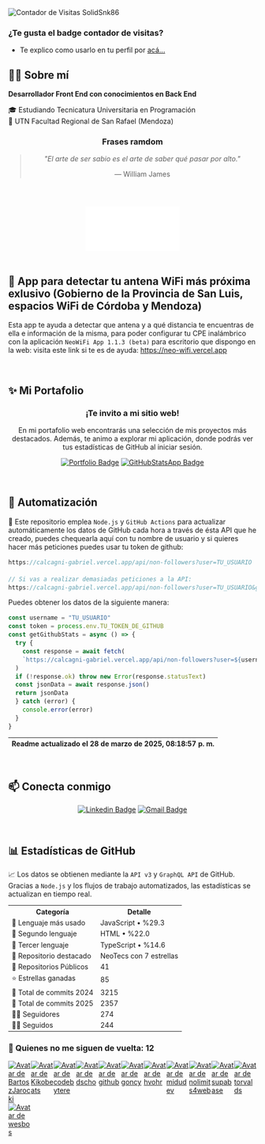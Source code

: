 <div align="left">
<img src="https://neo-wifi.vercel.app/api/badge-counter?user=solidsnk86&badge_gradient_2=1E68DB&badge_gradient_1=1E68DB&counter_color=010409" alt="Contador de Visitas SolidSnk86" />
</div>

### ¿Te gusta el badge contador de visitas?

- Te explico como usarlo en tu perfil por <a href="https://github.com/solidsnk86/solidsnk86/blob/master/BADGE-INSTRUCTIONS.md">acá...</a>

## 👨‍💻 Sobre mí

**Desarrollador Front End con conocimientos en Back End**

🎓 Estudiando Tecnicatura Universitaria en Programación  
🏫 UTN Facultad Regional de San Rafael (Mendoza)

<div align="center">

<h3>Frases ramdom</h3>

> *"El arte de ser sabio es el arte de saber qué pasar por alto."*
>
> — William James

</div>

#

<br>

<div align="center">
<img src="https://raw.githubusercontent.com/solidsnk86/neo-wifi/refs/heads/master/public/Neo-Wifi.svg" width="190" height="90" alt="Neo Wifi Logo" />
</div>

<br>

## 📡 App para detectar tu antena WiFi más próxima exlusivo (Gobierno de la Provincia de San Luis, espacios WiFi de Córdoba y Mendoza)

Esta app te ayuda a detectar que antena y a qué distancia te encuentras de ella e información de la misma, para poder configurar tu 
CPE inalámbrico con la aplicación `NeoWiFi App 1.1.3 (beta)` para escritorio que dispongo en la web:
visita este link si te es de ayuda: <a href="https://neo-wifi.vercel.app/">https://neo-wifi.vercel.app</a>

<br>

## ✨ Mi Portafolio

<div align="center">

### ¡Te invito a mi sitio web!

En mi portafolio web encontrarás una selección de mis proyectos más destacados. Además, te animo a explorar mi aplicación, donde podrás ver tus estadísticas de GitHub al iniciar sesión.

[![Portfolio Badge](https://img.shields.io/badge/-Portfolio-2A2A2A?style=for-the-badge&logo=vercel&logoColor=white&link=https://calcagni-gabriel.vercel.app)](https://calcagni-gabriel.vercel.app)
[![GitHubStatsApp Badge](https://img.shields.io/badge/-GitHub_Stats-753F98?style=for-the-badge&logo=vercel&logoColor=white&link=https://calcagni-gabriel.vercel.app/github-stats)](https://calcagni-gabriel.vercel.app/github-stats)

</div>

<br>

## 🤖 Automatización

🚀 Este repositorio emplea `Node.js` y `GitHub Actions` para actualizar automáticamente los datos de GitHub cada hora a través de ésta API que he creado,
puedes chequearla aquí con tu nombre de usuario y si quieres hacer más peticiones puedes usar tu token de github:

```javascript
https://calcagni-gabriel.vercel.app/api/non-followers?user=TU_USUARIO

// Si vas a realizar demasiadas peticiones a la API:
https://calcagni-gabriel.vercel.app/api/non-followers?user=TU_USUARIO&gh_token=TU_TOKEN_DE_GITHUB
```

Puedes obtener los datos de la siguiente manera:

```javascript
const username = "TU_USUARIO"
const token = process.env.TU_TOKEN_DE_GITHUB
const getGithubStats = async () => {
  try {
    const response = await fetch(
    `https://calcagni-gabriel.vercel.app/api/non-followers?user=${username}&gh_token=${token}`
  )
  if (!response.ok) throw new Error(response.statusText)
  const jsonData = await response.json()
  return jsonData
  } catch (error) {
    console.error(error)
  }
}
```

|  <time>Readme actualizado el 28 de marzo de 2025, 08:18:57 p. m.</time> |
| --------------------------------------------------------- |

<br>

## 📫 Conecta conmigo

<div align="center">

[![Linkedin Badge](https://img.shields.io/badge/-Gabriel-blue?style=for-the-badge&logo=Linkedin&logoColor=white&link=https://www.linkedin.com/in/gabriel-calcagni//)](https://www.linkedin.com/in/gabriel-calcagni//)
[![Gmail Badge](https://img.shields.io/badge/-calcagni.gabriel86@gmail.com-d14836?style=for-the-badge&logo=Gmail&logoColor=white&link=mailto:mailto:calcagni.gabriel86@gmail.com)](mailto:calcagni.gabriel86@gmail.com)

</div>

<br>

## 📊 Estadísticas de GitHub

📈 Los datos se obtienen mediante la `API v3` y `GraphQL API` de GitHub. Gracias a `Node.js` y los flujos de trabajo automatizados, 
las estadísticas se actualizan en tiempo real.

<table>
  <tr>
    <th>Categoría</th>
    <th>Detalle</th>
  </tr>
  <tr>
    <td>🥇 Lenguaje más usado</td>
    <td>JavaScript • %29.3</td>
  </tr>
  <tr>
    <td>🥈 Segundo lenguaje</td>
    <td>HTML • %22.0</td>
  </tr>
  <tr>
    <td>🥉 Tercer lenguaje</td>
    <td>TypeScript • %14.6</td>
  </tr>
  <tr>
    <td>🌟 Repositorio destacado</td>
    <td>NeoTecs con 7 estrellas</td>
  </tr>
  <tr>
    <td>📁 Repositorios Públicos</td>
    <td>41</td>
  </tr>
  <tr>
    <td>⭐ Estrellas ganadas</td>
    <td>85</td>
  </tr>
  <tr>
    <td>📝 Total de commits 2024</td>
    <td>3215</td>
  </tr>
  <tr>
    <td>📝 Total de commits 2025</td>
    <td>2357</td>
  </tr>
  <tr>
    <td>🙇‍♂️ Seguidores</td>
    <td>274</td>
  </tr>
  <tr>
    <td>🙇‍♀️ Seguidos</td>
    <td>244</td>
  </tr>
</table>

### 👥 Quienes no me siguen de vuelta: 12

<div align="left" style="display: grid; grid-template-columns: repeat(auto-fill, minmax(45px, 1fr))">


  <a href="https://github.com/BartoszJarocki" title="BartoszJarocki">
    <img src="https://avatars.githubusercontent.com/u/1017620?v=4" width="45" height="45" alt="Avatar de BartoszJarocki" />
  </a>

  <a href="https://github.com/Kikobeats" title="Kikobeats">
    <img src="https://avatars.githubusercontent.com/u/2096101?v=4" width="45" height="45" alt="Avatar de Kikobeats" />
  </a>

  <a href="https://github.com/codebytere" title="codebytere">
    <img src="https://avatars.githubusercontent.com/u/2036040?v=4" width="45" height="45" alt="Avatar de codebytere" />
  </a>

  <a href="https://github.com/dscho" title="dscho">
    <img src="https://avatars.githubusercontent.com/u/127790?v=4" width="45" height="45" alt="Avatar de dscho" />
  </a>

  <a href="https://github.com/github" title="github">
    <img src="https://avatars.githubusercontent.com/u/9919?v=4" width="45" height="45" alt="Avatar de github" />
  </a>

  <a href="https://github.com/goncy" title="goncy">
    <img src="https://avatars.githubusercontent.com/u/6494462?v=4" width="45" height="45" alt="Avatar de goncy" />
  </a>

  <a href="https://github.com/hvohr" title="hvohr">
    <img src="https://avatars.githubusercontent.com/u/123392693?v=4" width="45" height="45" alt="Avatar de hvohr" />
  </a>

  <a href="https://github.com/midudev" title="midudev">
    <img src="https://avatars.githubusercontent.com/u/1561955?v=4" width="45" height="45" alt="Avatar de midudev" />
  </a>

  <a href="https://github.com/nolimits4web" title="nolimits4web">
    <img src="https://avatars.githubusercontent.com/u/999588?v=4" width="45" height="45" alt="Avatar de nolimits4web" />
  </a>

  <a href="https://github.com/supabase" title="supabase">
    <img src="https://avatars.githubusercontent.com/u/54469796?v=4" width="45" height="45" alt="Avatar de supabase" />
  </a>

  <a href="https://github.com/torvalds" title="torvalds">
    <img src="https://avatars.githubusercontent.com/u/1024025?v=4" width="45" height="45" alt="Avatar de torvalds" />
  </a>

  <a href="https://github.com/wesbos" title="wesbos">
    <img src="https://avatars.githubusercontent.com/u/176013?v=4" width="45" height="45" alt="Avatar de wesbos" />
  </a>


</div>
